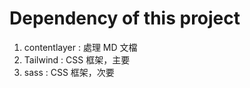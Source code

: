# Dependency of this project
1. contentlayer : 處理 MD 文檔
2. Tailwind     : CSS 框架，主要
3. sass         : CSS 框架，次要

